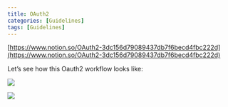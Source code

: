```yaml
---
title: OAuth2
categories: [Guidelines]
tags: [Guidelines]
---
```


[https://www.notion.so/OAuth2-3dc156d79089437db7f6becd4fbc222d](https://www.notion.so/OAuth2-3dc156d79089437db7f6becd4fbc222d)


Let’s see how this Oauth2 workflow looks like:


![](https://prod-files-secure.s3.us-west-2.amazonaws.com/9960fb2a-b75e-4bea-a8f9-b00925db1215/3bce41e0-99e8-4ebd-9701-e2bc9cbb79a2/Untitled.png?X-Amz-Algorithm=AWS4-HMAC-SHA256&X-Amz-Content-Sha256=UNSIGNED-PAYLOAD&X-Amz-Credential=ASIAZI2LB466632ZT2D2%2F20250629%2Fus-west-2%2Fs3%2Faws4_request&X-Amz-Date=20250629T202436Z&X-Amz-Expires=3600&X-Amz-Security-Token=IQoJb3JpZ2luX2VjELL%2F%2F%2F%2F%2F%2F%2F%2F%2F%2FwEaCXVzLXdlc3QtMiJHMEUCIQDD6kwKSkRhgbNTu14tnAOyWUmlItdkwwo3Pr%2BP5fUy5QIgaieObwdn%2BdPs5sOl0FcMJ7P0xF5Z34dyF31yqQ1pAvUqiAQIq%2F%2F%2F%2F%2F%2F%2F%2F%2F%2F%2FARAAGgw2Mzc0MjMxODM4MDUiDAUFm7FWAENJTLAHNCrcA4rQdMv1ieLIqAkxHMJHO0kUk3ot8nhjy2dv2AOPzwW2OhGCLGdvq%2BfAlljwapQIlwhB95PlYE85TagUcruJOX48T%2BhmXJaIeyId1yGDvyvC7422IpNBp6hgGYO2%2BNTDSZcfhwVAG35AJmwv7fgDwF%2BpUuKnr3h49OUpRXH7WICoeP16TG9xA%2BvxGwSIUUf9QPx%2FmMN5%2FNv3VFt5J7mTJAW%2BLANJM0Crj1FAsHkrr%2FEK5FkNQOYouB5iuHmFTxjFkqsaNEvB%2BpjOAKL32FOsKxtmK6UMciJwTLx5kWPiK3%2FJQakPU2Zg3SKLV2xwlz8xSau21t3cltFRf9sA0%2FzAMsHMMVlqr0JYmzXQPy3wvvTncinsxbPqkkEFCh3sstDz70101lRso4akmkccKNwXa90fTN7Ja%2BF%2Bh85d8ABnZpAns3PiDOdBENVm3xyeazQwOnGAtFv%2BAFVSMrI5bTxxxDWA2OSw3Wtz3jBxun9dHYtguz%2FNu%2FrG%2FjcrnrEDljvruJM2Nm%2BDGDzr1B1bt%2B48wKdpHPQlHCzhkD1gQfGg1lbYX7VaY7rsymSeOmtJwmnKeKTyBH73B8GRmHzNkkiiGHaViQxtVJCchFzKvE2hVQTcA6blnqnpHpfsoc0bMKv7hcMGOqUBcvQ4EaU2gSb7lCy03ZE7wSPY39ivgujlUTt7lUyp7GnMf8ZsUZd2PPkH%2FNiER7fP41kad4f7Ys4VXt5G%2F20z31JwT7cL7huPnLxOJSLHeCZ8yQTeF%2BWaNZMtQQaWo2cB9tJoQBgqbF70znRwGosV5PvvoTLhht4DXXsYr%2FG5p9VbSyILlJP8FWacag%2FWW%2FZDD7WrxEiEHkHTdLC2Z3VkgdMfgX5t&X-Amz-Signature=d7cf3fd9da9c6505e8b0f85cdf233813660c6a6efa84c97f34e9847a17855153&X-Amz-SignedHeaders=host&x-amz-checksum-mode=ENABLED&x-id=GetObject)


![](https://prod-files-secure.s3.us-west-2.amazonaws.com/9960fb2a-b75e-4bea-a8f9-b00925db1215/27d32b66-de43-41de-80f7-7edb81d1190f/Untitled.png?X-Amz-Algorithm=AWS4-HMAC-SHA256&X-Amz-Content-Sha256=UNSIGNED-PAYLOAD&X-Amz-Credential=ASIAZI2LB466632ZT2D2%2F20250629%2Fus-west-2%2Fs3%2Faws4_request&X-Amz-Date=20250629T202436Z&X-Amz-Expires=3600&X-Amz-Security-Token=IQoJb3JpZ2luX2VjELL%2F%2F%2F%2F%2F%2F%2F%2F%2F%2FwEaCXVzLXdlc3QtMiJHMEUCIQDD6kwKSkRhgbNTu14tnAOyWUmlItdkwwo3Pr%2BP5fUy5QIgaieObwdn%2BdPs5sOl0FcMJ7P0xF5Z34dyF31yqQ1pAvUqiAQIq%2F%2F%2F%2F%2F%2F%2F%2F%2F%2F%2FARAAGgw2Mzc0MjMxODM4MDUiDAUFm7FWAENJTLAHNCrcA4rQdMv1ieLIqAkxHMJHO0kUk3ot8nhjy2dv2AOPzwW2OhGCLGdvq%2BfAlljwapQIlwhB95PlYE85TagUcruJOX48T%2BhmXJaIeyId1yGDvyvC7422IpNBp6hgGYO2%2BNTDSZcfhwVAG35AJmwv7fgDwF%2BpUuKnr3h49OUpRXH7WICoeP16TG9xA%2BvxGwSIUUf9QPx%2FmMN5%2FNv3VFt5J7mTJAW%2BLANJM0Crj1FAsHkrr%2FEK5FkNQOYouB5iuHmFTxjFkqsaNEvB%2BpjOAKL32FOsKxtmK6UMciJwTLx5kWPiK3%2FJQakPU2Zg3SKLV2xwlz8xSau21t3cltFRf9sA0%2FzAMsHMMVlqr0JYmzXQPy3wvvTncinsxbPqkkEFCh3sstDz70101lRso4akmkccKNwXa90fTN7Ja%2BF%2Bh85d8ABnZpAns3PiDOdBENVm3xyeazQwOnGAtFv%2BAFVSMrI5bTxxxDWA2OSw3Wtz3jBxun9dHYtguz%2FNu%2FrG%2FjcrnrEDljvruJM2Nm%2BDGDzr1B1bt%2B48wKdpHPQlHCzhkD1gQfGg1lbYX7VaY7rsymSeOmtJwmnKeKTyBH73B8GRmHzNkkiiGHaViQxtVJCchFzKvE2hVQTcA6blnqnpHpfsoc0bMKv7hcMGOqUBcvQ4EaU2gSb7lCy03ZE7wSPY39ivgujlUTt7lUyp7GnMf8ZsUZd2PPkH%2FNiER7fP41kad4f7Ys4VXt5G%2F20z31JwT7cL7huPnLxOJSLHeCZ8yQTeF%2BWaNZMtQQaWo2cB9tJoQBgqbF70znRwGosV5PvvoTLhht4DXXsYr%2FG5p9VbSyILlJP8FWacag%2FWW%2FZDD7WrxEiEHkHTdLC2Z3VkgdMfgX5t&X-Amz-Signature=ec44dca0b7af15c89ed20f94ecbb7fe849cc298f456c4f8b4817dc183adac76b&X-Amz-SignedHeaders=host&x-amz-checksum-mode=ENABLED&x-id=GetObject)

